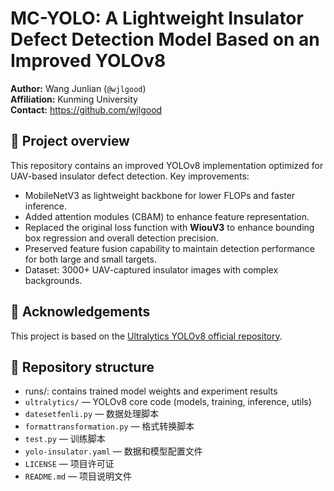 # MC-YOLO: A Lightweight Insulator Defect Detection Model Based on an Improved YOLOv8

**Author:** Wang Junlian (`@wjlgood`)  
**Affiliation:** Kunming University  
**Contact:** https://github.com/wjlgood

## 🚀 Project overview
This repository contains an improved YOLOv8 implementation optimized for UAV-based insulator defect detection.
Key improvements:
- MobileNetV3 as lightweight backbone for lower FLOPs and faster inference.
- Added attention modules (CBAM) to enhance feature representation.
- Replaced the original loss function with **WiouV3** to enhance bounding box regression and overall detection precision.
- Preserved feature fusion capability to maintain detection performance for both large and small targets.
- Dataset: 3000+ UAV-captured insulator images with complex backgrounds.

## 📜 Acknowledgements 
This project is based on the [Ultralytics YOLOv8 official repository](https://github.com/ultralytics/ultralytics).

## 📁 Repository structure
- runs/: contains trained model weights and experiment results
- `ultralytics/` — YOLOv8 core code (models, training, inference, utils)
- `datesetfenli.py` — 数据处理脚本
- `formattransformation.py` — 格式转换脚本
- `test.py` — 训练脚本
- `yolo-insulator.yaml` — 数据和模型配置文件
- `LICENSE` — 项目许可证
- `README.md` — 项目说明文件
